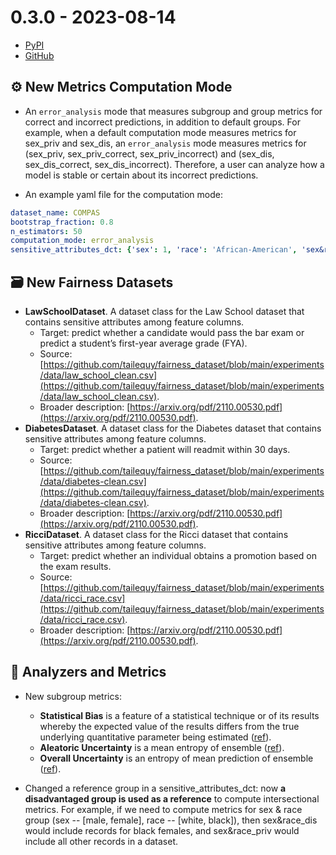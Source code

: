 # 0.3.0 - 2023-08-14

- [PyPI](https://pypi.org/project/virny/)
- [GitHub](https://github.com/DataResponsibly/Virny/releases/tag/0.3.0)


## ⚙️ New Metrics Computation Mode

* An `error_analysis` mode that measures subgroup and group metrics for correct and incorrect predictions, in addition to default groups. 
For example, when a default computation mode measures metrics for sex_priv and sex_dis, an `error_analysis` mode measures metrics 
for (sex_priv, sex_priv_correct, sex_priv_incorrect) and (sex_dis, sex_dis_correct, sex_dis_incorrect). 
Therefore, a user can analyze how a model is stable or certain about its incorrect predictions.

* An example yaml file for the computation mode:
```yaml
dataset_name: COMPAS
bootstrap_fraction: 0.8
n_estimators: 50
computation_mode: error_analysis
sensitive_attributes_dct: {'sex': 1, 'race': 'African-American', 'sex&race': None}
```


## 🗃 New Fairness Datasets

* **LawSchoolDataset**. A dataset class for the Law School dataset that contains sensitive attributes among feature columns. 
    * Target: predict whether a candidate would pass the bar exam or predict a student’s first-year average grade (FYA).
    * Source: [https://github.com/tailequy/fairness_dataset/blob/main/experiments/data/law_school_clean.csv](https://github.com/tailequy/fairness_dataset/blob/main/experiments/data/law_school_clean.csv).
    * Broader description: [https://arxiv.org/pdf/2110.00530.pdf](https://arxiv.org/pdf/2110.00530.pdf).
* **DiabetesDataset**. A dataset class for the Diabetes dataset that contains sensitive attributes among feature columns.
    * Target: predict whether a patient will readmit within 30 days.
    * Source: [https://github.com/tailequy/fairness_dataset/blob/main/experiments/data/diabetes-clean.csv](https://github.com/tailequy/fairness_dataset/blob/main/experiments/data/diabetes-clean.csv).
    * Broader description: [https://arxiv.org/pdf/2110.00530.pdf](https://arxiv.org/pdf/2110.00530.pdf).
* **RicciDataset**. A dataset class for the Ricci dataset that contains sensitive attributes among feature columns.
    * Target: predict whether an individual obtains a promotion based on the exam results.
    * Source: [https://github.com/tailequy/fairness_dataset/blob/main/experiments/data/ricci_race.csv](https://github.com/tailequy/fairness_dataset/blob/main/experiments/data/ricci_race.csv).
    * Broader description: [https://arxiv.org/pdf/2110.00530.pdf](https://arxiv.org/pdf/2110.00530.pdf).


## 💠 Analyzers and Metrics

* New subgroup metrics:
    * **Statistical Bias** is a feature of a statistical technique or of its results whereby the expected value of the results differs from the true underlying quantitative parameter being estimated ([ref](https://en.wikipedia.org/wiki/Bias_(statistics))).
    * **Aleatoric Uncertainty** is a mean entropy of ensemble ([ref](https://www.gdsd.statistik.uni-muenchen.de/2021/gdsd_huellermeier.pdf)).
    * **Overall Uncertainty** is an entropy of mean prediction of ensemble ([ref](https://www.gdsd.statistik.uni-muenchen.de/2021/gdsd_huellermeier.pdf)).

* Changed a reference group in a sensitive_attributes_dct: now **a disadvantaged group is used as a reference** to compute intersectional metrics.
For example, if we need to compute metrics for sex & race group (sex -- [male, female], race -- [white, black]), then sex&race_dis would include records for black females, and sex&race_priv would include all other records in a dataset.
